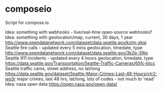 # composeio
Script for compose.io

Idea: something with webhooks - live/real-time open-source webhooks? 
Idea: something with geolocation/map, current, 30 days, 1 year
    http://www.opendatanetwork.com/dataset/data.seattle.gov/kzjm-xkqj
    Seattle fire calls - updated every 5 mins
    geolocation, timedate, type
    http://www.opendatanetwork.com/dataset/data.seattle.gov/3k2p-39jp
    Seattle 911 incidents - updated every 4 hours
    geolocation, timedate, type
    https://data.seattle.gov/Transportation/Seattle-Traffic-Cameras/65fc-btcc
    Seattle traffic cams, street address, no lat/long
    https://data.seattle.gov/dataset/Seattle-Major-Crimes-Last-48-Hours/vtr2-wp3r
    major crimes, last 48 hrs, lat/long, lots of codes - not much to 'read'
Idea: nasa open data
    https://open.nasa.gov/open-data/
    